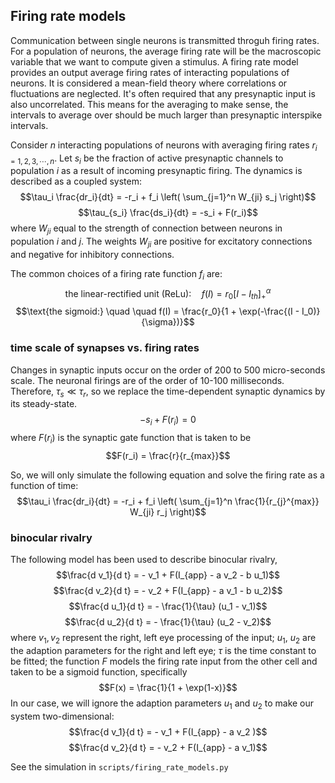 ## Firing rate models

Communication between single neurons is transmitted throguh firing rates. For a population of neurons, the average firing rate will be the macroscopic variable that we want to compute given a stimulus. A firing rate model provides an output average firing rates of interacting populations of neurons. It is considered a mean-field theory where correlations or fluctuations are neglected. It's often required that any presynaptic input is also uncorrelated. This means for the averaging to make sense, the intervals to average over should be much larger than presynaptic interspike intervals.

Consider $n$ interacting populations of neurons with averaging firing rates $r_{i=1,2,3,\cdots,n}$. Let $s_i$ be the fraction of active presynaptic channels to population $i$ as a result of incoming presynaptic firing. The dynamics is described as a coupled system:
$$\tau_i \frac{dr_i}{dt} = -r_i + f_i \left( \sum_{j=1}^n W_{ji} s_j \right)$$
$$\tau_{s_i} \frac{ds_i}{dt} = -s_i + F(r_i)$$
where $W_{ji}$ equal to the strength of connection between neurons in population $i$ and $j$. The weights $W_{ji}$ are positive for excitatory connections and negative for inhibitory connections.

The common choices of a firing rate function $f_i$ are:
$$\text{the linear-rectified unit (ReLu):} \quad f(I) = r_0 [I - I_{th}]_{+}^{\alpha}$$
$$\text{the sigmoid:} \quad \quad f(I) = \frac{r_0}{1 + \exp(-\frac{(I - I_0)}{\sigma})}$$

### time scale of synapses vs. firing rates
Changes in synaptic inputs occur on the order of 200 to 500 micro-seconds scale. The neuronal firings are of the order of 10-100 milliseconds. Therefore, $\tau_s \ll \tau_r$, so we replace the time-dependent synaptic dynamics by its steady-state. $$-s_i + F(r_i) = 0$$
where $F(r_i)$ is the synaptic gate function that is taken to be
$$F(r_i) = \frac{r}{r_{max}}$$

So, we will only simulate the following equation and solve the firing rate as a function of time:
$$\tau_i \frac{dr_i}{dt} = -r_i + f_i \left( \sum_{j=1}^n \frac{1}{r_{j}^{max}} W_{ji} r_j \right)$$

### binocular rivalry
The following model has been used to describe binocular rivalry,
$$\frac{d v_1}{d t} = - v_1 + F(I_{app} - a v_2 -  b u_1)$$
$$\frac{d v_2}{d t} = - v_2 + F(I_{app} - a v_1 -  b u_2)$$
$$\frac{d u_1}{d t} = - \frac{1}{\tau} (u_1 - v_1)$$
$$\frac{d u_2}{d t} = - \frac{1}{\tau} (u_2 - v_2)$$
where $v_1, v_2$ represent the right, left eye processing of the input; $u_1$, $u_2$ are the adaption parameters for the right and left eye; $\tau$ is the time constant to be fitted; the function $F$ models the firing rate input from the other cell and taken to be a sigmoid function, specifically
$$F(x) = \frac{1}{1 + \exp(1-x)}$$
In our case, we will ignore the adaption parameters $u_1$ and $u_2$ to make our system two-dimensional:
$$\frac{d v_1}{d t} = - v_1 + F(I_{app} - a v_2 )$$
$$\frac{d v_2}{d t} = - v_2 + F(I_{app} - a v_1)$$

See the simulation in `scripts/firing_rate_models.py`